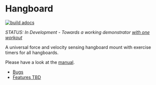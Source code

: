 # Hangboard 
[![build adocs](https://github.com/8cH9azbsFifZ/hangboard/actions/workflows/adoc.yaml/badge.svg)](https://github.com/8cH9azbsFifZ/hangboard/actions/)

*STATUS: In Development - Towards a working demonstrator [with one workout](https://github.com/8cH9azbsFifZ/hangboard/milestone/1)*

A universal force and velocity sensing hangboard mount with exercise timers for all hangboards. 

Please have a look at the [manual](https://8ch9azbsfifz.github.io/hangboard/doc/index.html).

+ [Bugs](https://github.com/8cH9azbsFifZ/hangboard/labels/bug)
+ [Features TBD](https://github.com/8cH9azbsFifZ/hangboard/labels/feature)
